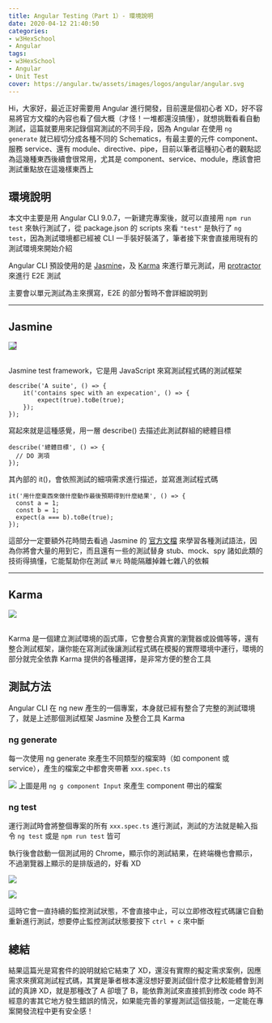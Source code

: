 ```yaml
---
title: Angular Testing（Part 1）- 環境說明
date: 2020-04-12 21:40:50
categories:
- w3HexSchool
- Angular
tags:
- w3HexSchool
- Angular
- Unit Test
cover: https://angular.tw/assets/images/logos/angular/angular.svg
---
```


Hi，大家好，最近正好需要用 Angular 進行開發，目前還是個初心者 XD，好不容易將官方文檔的內容也看了個大概（才怪！一堆都還沒搞懂），就想挑戰看看自動測試，這篇就要用來記錄個寫測試的不同手段，因為 Angular 在使用 `ng generate` 就已經切分成各種不同的 Schematics，有最主要的元件 component、服務 service、還有 module、directive、pipe，目前以筆者這種初心者的觀點認為這幾種東西後續會很常用，尤其是 component、service、module，應該會把測試重點放在這幾樣東西上

## 環境說明

本文中主要是用 Angular CLI 9.0.7，一新建完專案後，就可以直接用 `npm run test` 來執行測試了，從 package.json 的 scripts 來看 `"test"` 是執行了 `ng test`，因為測試環境都已經被 CLI 一手裝好裝滿了，筆者接下來會直接用現有的測試環境來開始介紹

Angular CLI 預設使用的是 [Jasmine](https://jasmine.github.io/)，及 [Karma](https://karma-runner.github.io/) 來進行單元測試，用 [protractor](https://www.protractortest.org/) 來進行 E2E 測試

主要會以單元測試為主來撰寫，E2E 的部分暫時不會詳細說明到

---

## Jasmine

<img src="https://jasmine.github.io/images/jasmine-white-horizontal.svg" style="background-color: #8A4182; margin-bottom: 16px;">

Jasmine test framework，它是用 JavaScript 來寫測試程式碼的測試框架

```javascript=
describe('A suite', () => {
    it('contains spec with an expecation', () => {
        expect(true).toBe(true);
    });
});
```

寫起來就是這種感覺，用一層 describe() 去描述此測試群組的總體目標

```javascript=
describe('總體目標', () => {
  // DO 測項
});
```

其內部的 it()，會依照測試的細項需求進行描述，並寫進測試程式碼

```javascript=
it('用什麼東西來做什麼動作最後預期得到什麼結果', () => {
  const a = 1;
  const b = 1;
  expect(a === b).toBe(true);
});
```

這部分一定要額外花時間去看過 Jasmine 的 [官方文檔](https://jasmine.github.io/pages/docs_home.html) 來學習各種測試語法，因為你將會大量的用到它，而且還有一些的測試替身 stub、mock、spy 諸如此類的技術得搞懂，它能幫助你在測試 `單元` 時能隔離掉雜七雜八的依賴

---

## Karma

<img src="https://karma-runner.github.io/assets/img/banner.png" style="margin-bottom: 16px;">

Karma 是一個建立測試環境的函式庫，它會整合真實的瀏覽器或設備等等，還有整合測試框架，讓你能在寫測試後讓測試程式碼在模擬的實際環境中運行，環境的部分就完全依靠 Karma 提供的各種選擇，是非常方便的整合工具

## 測試方法

Angular CLI 在 ng new 產生的一個專案，本身就已經有整合了完整的測試環境了，就是上述那個測試框架 Jasmine 及整合工具 Karma

### ng generate

每一次使用 ng generate 來產生不同類型的檔案時（如 component 或 service），產生的檔案之中都會夾帶著 `xxx.spec.ts`

![](https://i.imgur.com/5BfjRFT.png)
上圖是用 `ng g component Input` 來產生 component 帶出的檔案

### ng test

運行測試時會將整個專案的所有 `xxx.spec.ts` 進行測試，測試的方法就是輸入指令 `ng test` 或是 `npm run test` 皆可

執行後會啟動一個測試用的 Chrome，顯示你的測試結果，在終端機也會顯示，不過瀏覽器上顯示的是排版過的，好看 XD

![](https://i.imgur.com/xsLyrCF.png)

![](https://i.imgur.com/LBz2rbJ.png)


這時它會一直持續的監控測試狀態，不會直接中止，可以立即修改程式碼讓它自動重新進行測試，想要停止監控測試狀態要按下 `ctrl + c` 來中斷

## 總結

結果這篇光是寫套件的說明就給它結束了 XD，還沒有實際的擬定需求案例，因應需求來撰寫測試程式碼，其實是筆者根本還沒想好要測試個什麼才比較能體會到測試的真諦 XD，就是那種改了 A 卻壞了 B，能依靠測試來直接抓到修改 code 時不經意的害其它地方發生錯誤的情況，如果能完善的掌握測試這個技能，一定能在專案開發流程中更有安全感！
